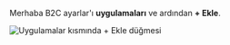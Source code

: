 Merhaba B2C ayarlar'ı **uygulamaları** ve ardından **+ Ekle**.

![Uygulamalar kısmında + Ekle düğmesi](./media/active-directory-b2c-portal-add-application/b2c-applications-add.png)